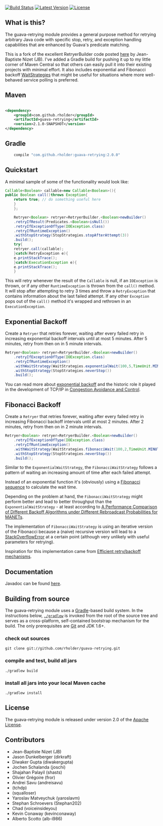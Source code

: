 [![Build Status](http://img.shields.io/travis/rholder/guava-retrying.svg)](https://travis-ci.org/rholder/guava-retrying) [![Latest Version](http://img.shields.io/badge/latest-2.0.0-brightgreen.svg)](https://github.com/rholder/guava-retrying/releases/tag/v2.0.0) [![License](http://img.shields.io/badge/license-apache%202-brightgreen.svg)](https://github.com/rholder/guava-retrying/blob/master/LICENSE)

## What is this?

The guava-retrying module provides a general purpose method for retrying arbitrary Java code with specific stop, retry, and exception handling capabilities that are enhanced by Guava's predicate
matching.

This is a fork of the excellent RetryerBuilder code posted [here](http://code.google.com/p/guava-libraries/issues/detail?id=490)
by Jean-Baptiste Nizet (JB). I've added a Gradle build for pushing it up to my little corner of Maven Central so that others can easily pull it into their existing projects with minimal effort. It
also includes exponential and Fibonacci backoff [WaitStrategies](http://rholder.github.io/guava-retrying/javadoc/2.0.0/com/github/rholder/retry/WaitStrategies.html)
that might be useful for situations where more well-behaved service polling is preferred.

## Maven

```xml

<dependency>
    <groupId>com.github.rholder</groupId>
    <artifactId>guava-retrying</artifactId>
    <version>2.1.0-SNAPSHOT</version>
</dependency>
```

## Gradle

```groovy
    compile "com.github.rholder:guava-retrying:2.0.0"
```

## Quickstart

A minimal sample of some of the functionality would look like:

```java
Callable<Boolean> callable=new Callable<Boolean>(){
public Boolean call()throws Exception{
    return true; // do something useful here
    }
    };

    Retryer<Boolean> retryer=RetryerBuilder.<Boolean>newBuilder()
    .retryIfResult(Predicates.<Boolean>isNull())
    .retryIfExceptionOfType(IOException.class)
    .retryIfRuntimeException()
    .withStopStrategy(StopStrategies.stopAfterAttempt(3))
    .build();
    try{
    retryer.call(callable);
    }catch(RetryException e){
    e.printStackTrace();
    }catch(ExecutionException e){
    e.printStackTrace();
    }
```

This will retry whenever the result of the `Callable` is null, if an `IOException` is thrown, or if any other
`RuntimeException` is thrown from the `call()` method. It will stop after attempting to retry 3 times and throw a
`RetryException` that contains information about the last failed attempt. If any other `Exception` pops out of the
`call()` method it's wrapped and rethrown in an `ExecutionException`.

## Exponential Backoff

Create a `Retryer` that retries forever, waiting after every failed retry in increasing exponential backoff intervals until at most 5 minutes. After 5 minutes, retry from then on in 5 minute
intervals.

```java
Retryer<Boolean> retryer=RetryerBuilder.<Boolean>newBuilder()
    .retryIfExceptionOfType(IOException.class)
    .retryIfRuntimeException()
    .withWaitStrategy(WaitStrategies.exponentialWait(100,5,TimeUnit.MINUTES))
    .withStopStrategy(StopStrategies.neverStop())
    .build();
```

You can read more about [exponential backoff](http://en.wikipedia.org/wiki/Exponential_backoff) and the historic role it played in the development of TCP/IP
in [Congestion Avoidance and Control](http://ee.lbl.gov/papers/congavoid.pdf).

## Fibonacci Backoff

Create a `Retryer` that retries forever, waiting after every failed retry in increasing Fibonacci backoff intervals until at most 2 minutes. After 2 minutes, retry from then on in 2 minute intervals.

```java
Retryer<Boolean> retryer=RetryerBuilder.<Boolean>newBuilder()
    .retryIfExceptionOfType(IOException.class)
    .retryIfRuntimeException()
    .withWaitStrategy(WaitStrategies.fibonacciWait(100,2,TimeUnit.MINUTES))
    .withStopStrategy(StopStrategies.neverStop())
    .build();
```

Similar to the `ExponentialWaitStrategy`, the `FibonacciWaitStrategy` follows a pattern of waiting an increasing amount of time after each failed attempt.

Instead of an exponential function it's (obviously) using a
[Fibonacci sequence](https://en.wikipedia.org/wiki/Fibonacci_numbers) to calculate the wait time.

Depending on the problem at hand, the `FibonacciWaitStrategy` might perform better and lead to better throughput than the `ExponentialWaitStrategy` - at least according to
[A Performance Comparison of Different Backoff Algorithms under Different Rebroadcast Probabilities for MANETs](http://www.comp.leeds.ac.uk/ukpew09/papers/12.pdf).

The implementation of `FibonacciWaitStrategy` is using an iterative version of the Fibonacci because a (naive) recursive version will lead to
a [StackOverflowError](http://docs.oracle.com/javase/7/docs/api/java/lang/StackOverflowError.html)
at a certain point (although very unlikely with useful parameters for retrying).

Inspiration for this implementation came from [Efficient retry/backoff mechanisms](https://paperairoplane.net/?p=640).

## Documentation

Javadoc can be found [here](http://rholder.github.io/guava-retrying/javadoc/2.0.0).

## Building from source

The guava-retrying module uses a [Gradle](http://gradle.org)-based build system. In the instructions below, [`./gradlew`](http://vimeo.com/34436402) is invoked from the root of the source tree and
serves as a cross-platform, self-contained bootstrap mechanism for the build. The only prerequisites are [Git](https://help.github.com/articles/set-up-git) and JDK 1.6+.

### check out sources

`git clone git://github.com/rholder/guava-retrying.git`

### compile and test, build all jars

`./gradlew build`

### install all jars into your local Maven cache

`./gradlew install`

## License

The guava-retrying module is released under version 2.0 of the
[Apache License](http://www.apache.org/licenses/LICENSE-2.0).

## Contributors

* Jean-Baptiste Nizet (JB)
* Jason Dunkelberger (dirkraft)
* Diwaker Gupta (diwakergupta)
* Jochen Schalanda (joschi)
* Shajahan Palayil (shasts)
* Olivier Grégoire (fror)
* Andrei Savu (andreisavu)
* (tchdp)
* (squalloser)
* Yaroslav Matveychuk (yaroslavm)
* Stephan Schroevers (Stephan202)
* Chad (voiceinsideyou)
* Kevin Conaway (kevinconaway)
* Alberto Scotto (alb-i986)
